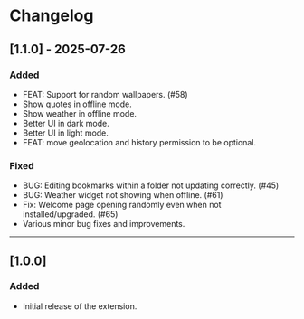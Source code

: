 # Changelog

## [1.1.0] - 2025-07-26

### Added
- FEAT: Support for random wallpapers. (#58)
- Show quotes in offline mode.
- Show weather in offline mode.
- Better UI in dark mode.
- Better UI in light mode.
- FEAT: move geolocation and history permission to be optional.

### Fixed
- BUG: Editing bookmarks within a folder not updating correctly. (#45)
- BUG: Weather widget not showing when offline. (#61)
- Fix: Welcome page opening randomly even when not installed/upgraded. (#65)
- Various minor bug fixes and improvements.

---

## [1.0.0]

### Added
- Initial release of the extension.
